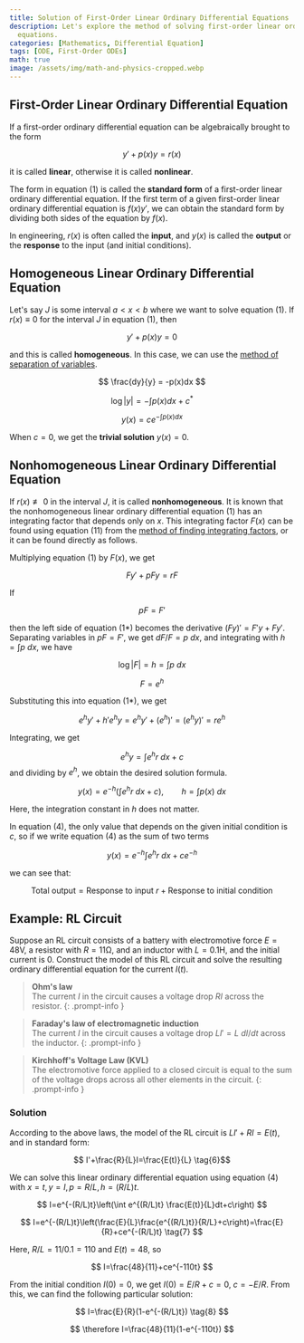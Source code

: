 ```yaml
---
title: Solution of First-Order Linear Ordinary Differential Equations
description: Let's explore the method of solving first-order linear ordinary differential
  equations.
categories: [Mathematics, Differential Equation]
tags: [ODE, First-Order ODEs]
math: true
image: /assets/img/math-and-physics-cropped.webp
---
```

## First-Order Linear Ordinary Differential Equation
If a first-order ordinary differential equation can be algebraically brought to the form

$$ y'+p(x)y=r(x) \tag{1} $$

it is called **linear**, otherwise it is called **nonlinear**.

The form in equation (1) is called the **standard form** of a first-order linear ordinary differential equation. If the first term of a given first-order linear ordinary differential equation is $f(x)y'$, we can obtain the standard form by dividing both sides of the equation by $f(x)$.

In engineering, $r(x)$ is often called the **input**, and $y(x)$ is called the **output** or the **response** to the input (and initial conditions).

## Homogeneous Linear Ordinary Differential Equation
Let's say $J$ is some interval $a<x<b$ where we want to solve equation (1). If $r(x)\equiv 0$ for the interval $J$ in equation (1), then

$$ y'+p(x)y=0 \tag{2}$$

and this is called **homogeneous**. In this case, we can use the [method of separation of variables](/posts/Separation-of-Variables/).

$$ \frac{dy}{y} = -p(x)dx $$

$$ \log |y| = -\int p(x)dx + c^* $$

$$ y(x) = ce^{-\int p(x)dx} \tag{3}$$

When $c=0$, we get the **trivial solution** $y(x)=0$.

## Nonhomogeneous Linear Ordinary Differential Equation
If $r(x)\not\equiv 0$ in the interval $J$, it is called **nonhomogeneous**. It is known that the nonhomogeneous linear ordinary differential equation (1) has an integrating factor that depends only on $x$. This integrating factor $F(x)$ can be found using equation (11) from the [method of finding integrating factors](/posts/Exact-Differential-Equation-and-Integrating-Factor/#method-for-finding-integrating-factors), or it can be found directly as follows.

Multiplying equation (1) by $F(x)$, we get

$$ Fy'+pFy=rF \tag{1*} $$

If

$$ pF=F' $$

then the left side of equation (1*) becomes the derivative $(Fy)'=F'y+Fy'$. Separating variables in $pF=F'$, we get $dF/F=p\ dx$, and integrating with $h=\int p\ dx$, we have

$$ \log |F|=h=\int p\ dx $$

$$ F = e^h $$

Substituting this into equation (1*), we get

$$ e^hy'+h'e^hy=e^hy'+(e^h)'=(e^hy)'=re^h $$

Integrating, we get

$$ e^hy=\int e^hr\ dx + c $$
and dividing by $e^h$, we obtain the desired solution formula.

$$ y(x)=e^{-h}\left(\int e^hr\ dx + c\right),\qquad h=\int p(x)\ dx \tag{4} $$

Here, the integration constant in $h$ does not matter.

In equation (4), the only value that depends on the given initial condition is $c$, so if we write equation (4) as the sum of two terms

$$ y(x)=e^{-h}\int e^hr\ dx + ce^{-h} \tag{4*} $$

we can see that:

$$ \text{Total output}=\text{Response to input }r+\text{Response to initial condition} \tag{5} $$

## Example: RL Circuit
Suppose an RL circuit consists of a battery with electromotive force $E=48\textrm{V}$, a resistor with $R=11\mathrm{\Omega}$, and an inductor with $L=0.1\text{H}$, and the initial current is 0. Construct the model of this RL circuit and solve the resulting ordinary differential equation for the current $I(t)$.
> **Ohm's law**  
> The current $I$ in the circuit causes a voltage drop $RI$ across the resistor.
{: .prompt-info }

> **Faraday's law of electromagnetic induction**  
> The current $I$ in the circuit causes a voltage drop $LI'=L\ dI/dt$ across the inductor.
{: .prompt-info }

> **Kirchhoff's Voltage Law (KVL)**  
> The electromotive force applied to a closed circuit is equal to the sum of the voltage drops across all other elements in the circuit.
{: .prompt-info }

### Solution
According to the above laws, the model of the RL circuit is $LI'+RI=E(t)$, and in standard form:

$$ I'+\frac{R}{L}I=\frac{E(t)}{L} \tag{6}$$

We can solve this linear ordinary differential equation using equation (4) with $x=t, y=I, p=R/L, h=(R/L)t$.

$$ I=e^{-(R/L)t}\left(\int e^{(R/L)t} \frac{E(t)}{L}dt+c\right) $$

$$ I=e^{-(R/L)t}\left(\frac{E}{L}\frac{e^{(R/L)t}}{R/L}+c\right)=\frac{E}{R}+ce^{-(R/L)t} \tag{7} $$

Here, $R/L=11/0.1=110$ and $E(t)=48$, so

$$ I=\frac{48}{11}+ce^{-110t} $$

From the initial condition $I(0)=0$, we get $I(0)=E/R+c=0$, $c=-E/R$. From this, we can find the following particular solution:

$$ I=\frac{E}{R}(1-e^{-(R/L)t}) \tag{8} $$

$$ \therefore I=\frac{48}{11}(1-e^{-110t}) $$
